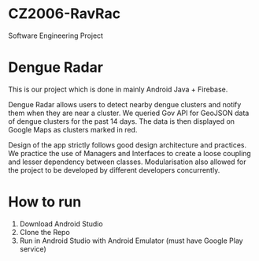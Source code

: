 # CZ2006-RavRac
Software Engineering Project 

# Dengue Radar
This is our project which is done in mainly Android Java + Firebase.

Dengue Radar allows users to detect nearby dengue clusters and notify them when they are near a cluster.
We queried Gov API for GeoJSON data of dengue clusters for the past 14 days.
The data is then displayed on Google Maps as clusters marked in red.

Design of the app strictly follows good design architecture and practices. We practice the use of Managers and Interfaces to create a loose coupling and lesser dependency between classes. Modularisation also allowed for the project to be developed by different developers concurrently.

# How to run
1. Download Android Studio
2. Clone the Repo
3. Run in Android Studio with Android Emulator (must have Google Play service)
